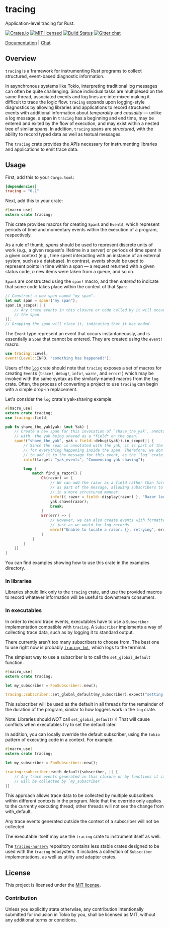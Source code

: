 # tracing

Application-level tracing for Rust.

[![Crates.io][crates-badge]][crates-url]
[![MIT licensed][mit-badge]][mit-url]
[![Build Status][travis-badge]][travis-url]
[![Gitter chat][gitter-badge]][gitter-url]

[Documentation](https://docs.rs/tracing/0.1.0/tracing/index.html) |
[Chat](https://gitter.im/tokio-rs/tracing)

[crates-badge]: https://img.shields.io/crates/v/tracing-core.svg
[crates-url]: https://crates.io/crates/tracing-core
[mit-badge]: https://img.shields.io/badge/license-MIT-blue.svg
[mit-url]: LICENSE
[travis-badge]: https://travis-ci.org/tokio-rs/tracing.svg?branch=master
[travis-url]: https://travis-ci.org/tokio-rs/tracing/branches
[gitter-badge]: https://img.shields.io/gitter/room/tokio-rs/tracing.svg
[gitter-url]: https://gitter.im/tokio-rs/tracing


## Overview

`tracing` is a framework for instrumenting Rust programs to collect
structured, event-based diagnostic information.

In asynchronous systems like Tokio, interpreting traditional log messages can
often be quite challenging. Since individual tasks are multiplexed on the same
thread, associated events and log lines are intermixed making it difficult to
trace the logic flow. `tracing` expands upon logging-style diagnostics by
allowing libraries and applications to record structured events with additional
information about *temporality* and *causality* — unlike a log message, a span
in `tracing` has a beginning and end time, may be entered and exited by the
flow of execution, and may exist within a nested tree of similar spans. In
addition, `tracing` spans are *structured*, with the ability to record typed
data as well as textual messages.

The `tracing` crate provides the APIs necessary for instrumenting libraries
and applications to emit trace data.

## Usage

First, add this to your `Cargo.toml`:

```toml
[dependencies]
tracing = "0.1"
```

Next, add this to your crate:

```rust
#[macro_use]
extern crate tracing;
```

This crate provides macros for creating `Span`s and `Event`s, which represent
periods of time and momentary events within the execution of a program,
respectively.

As a rule of thumb, _spans_ should be used to represent discrete units of work
(e.g., a given request's lifetime in a server) or periods of time spent in a
given context (e.g., time spent interacting with an instance of an external
system, such as a database). In contrast, _events_ should be used to represent
points in time within a span — a request returned with a given status code,
_n_ new items were taken from a queue, and so on.

`Span`s are constructed using the `span!` macro, and then _entered_
to indicate that some code takes place within the context of that `Span`:

```rust
// Construct a new span named "my span".
let mut span = span!("my span");
span.in_scope(|| {
    // Any trace events in this closure or code called by it will occur within
    // the span.
});
// Dropping the span will close it, indicating that it has ended.
```

The `Event` type represent an event that occurs instantaneously, and is
essentially a `Span` that cannot be entered. They are created using the `event!`
macro:

```rust
use tracing::Level;
event!(Level::INFO, "something has happened!");
```

Users of the [`log`] crate should note that `tracing` exposes a set of macros for
creating `Event`s (`trace!`, `debug!`, `info!`, `warn!`, and `error!`) which may
be invoked with the same syntax as the similarly-named macros from the `log`
crate. Often, the process of converting a project to use `tracing` can begin
with a simple drop-in replacement.

Let's consider the `log` crate's yak-shaving example:

```rust
#[macro_use]
extern crate tracing;
use tracing::field;

pub fn shave_the_yak(yak: &mut Yak) {
    // Create a new span for this invocation of `shave_the_yak`, annotated
    // with  the yak being shaved as a *field* on the span.
    span!("shave_the_yak", yak = field::debug(&yak)).in_scope(|| {
        // Since the span is annotated with the yak, it is part of the context
        // for everything happening inside the span. Therefore, we don't need
        // to add it to the message for this event, as the `log` crate does.
        info!(target: "yak_events", "Commencing yak shaving");

        loop {
            match find_a_razor() {
                Ok(razor) => {
                    // We can add the razor as a field rather than formatting it
                    // as part of the message, allowing subscribers to consume it
                    // in a more structured manner:
                    info!({ razor = field::display(razor) }, "Razor located");
                    yak.shave(razor);
                    break;
                }
                Err(err) => {
                    // However, we can also create events with formatted messages,
                    // just as we would for log records.
                    warn!("Unable to locate a razor: {}, retrying", err);
                }
            }
        }
    })
}
```

You can find examples showing how to use this crate in the examples directory.

### In libraries

Libraries should link only to the `tracing` crate, and use the provided
macros to record whatever information will be useful to downstream consumers.

### In executables

In order to record trace events, executables have to use a `Subscriber`
implementation compatible with `tracing`. A `Subscriber` implements a way of
collecting trace data, such as by logging it to standard output.

There currently aren't too many subscribers to choose from. The best one to use right now
is probably [`tracing-fmt`], which logs to the terminal.

The simplest way to use a subscriber is to call the `set_global_default` function:

```rust
#[macro_use]
extern crate tracing;

let my_subscriber = FooSubscriber::new();

tracing::subscriber::set_global_default(my_subscriber).expect("setting tracing default failed");
```

This subscriber will be used as the default in all threads for the remainder of the duration
of the program, similar to how loggers work in the `log` crate.

Note: Libraries should *NOT* call `set_global_default()`! That will cause conflicts when
executables try to set the default later.

In addition, you can locally override the default subscriber, using the `tokio` pattern
of executing code in a context. For example:

```rust
#[macro_use]
extern crate tracing;

let my_subscriber = FooSubscriber::new();

tracing::subscriber::with_default(subscriber, || {
    // Any trace events generated in this closure or by functions it calls
    // will be collected by `my_subscriber`.
})
```

This approach allows trace data to be collected by multiple subscribers within
different contexts in the program. Note that the override only applies to the
currently executing thread; other threads will not see the change from with_default.

Any trace events generated outside the context of a
subscriber will not be collected.

The executable itself may use the `tracing` crate to instrument itself as
well.

The [`tracing-nursery`] repository contains less stable crates designed to
be used with the `tracing` ecosystem. It includes a collection of
`Subscriber` implementations, as well as utility and adapter crates.

[`log`]: https://docs.rs/log/0.4.6/log/
[`tracing-nursery`]: https://github.com/tokio-rs/tracing-nursery
[`tracing-fmt`]: https://github.com/tokio-rs/tracing-nursery/tree/master/tracing-fmt

## License

This project is licensed under the [MIT license](LICENSE).

### Contribution

Unless you explicitly state otherwise, any contribution intentionally submitted
for inclusion in Tokio by you, shall be licensed as MIT, without any additional
terms or conditions.

